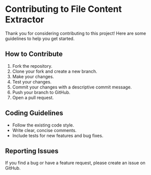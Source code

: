 # Contributing to File Content Extractor

Thank you for considering contributing to this project! Here are some guidelines to help you get started.

## How to Contribute

1. Fork the repository.
2. Clone your fork and create a new branch.
3. Make your changes.
4. Test your changes.
5. Commit your changes with a descriptive commit message.
6. Push your branch to GitHub.
7. Open a pull request.

## Coding Guidelines

- Follow the existing code style.
- Write clear, concise comments.
- Include tests for new features and bug fixes.

## Reporting Issues

If you find a bug or have a feature request, please create an issue on GitHub.
